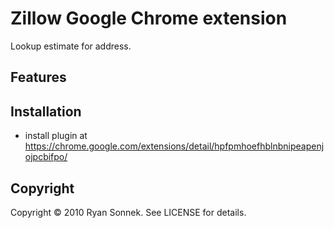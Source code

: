 # Zillow Google Chrome extension

Lookup estimate for address.

## Features


## Installation

* install plugin at https://chrome.google.com/extensions/detail/hpfpmhoefhblnbnipeapenjojpcbifpo/

## Copyright

Copyright © 2010 Ryan Sonnek. See LICENSE for details.
